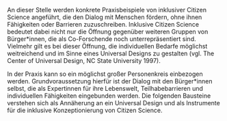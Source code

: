 An dieser Stelle werden konkrete Praxisbeispiele von inklusiver Citizen Science angeführt, die den Dialog mit Menschen fördern, ohne ihnen Fähigkeiten oder Barrieren zuzuschreiben. Inklusive Citizen Science bedeutet dabei nicht nur die Öffnung gegenüber weiteren Gruppen von Bürger\*innen, die als Co-Forschende noch unterrepräsentiert sind. Vielmehr gilt es bei dieser Öffnung, die individuellen Bedarfe möglichst weitreichend und im Sinne eines Universal Designs zu gestalten (vgl. The Center of Universal Design, NC State University 1997).

In der Praxis kann so ein möglichst großer Personenkreis einbezogen werden. Grundvoraussetzung hierfür ist der Dialog mit den Bürger\*innen selbst, die als Expertinnen für ihre Lebenswelt, Teilhabebarrieren und individuellen Fähigkeiten eingebunden werden. Die folgenden Bausteine verstehen sich als Annäherung an ein Universal Design und als Instrumente für die inklusive Konzeptionierung von Citizen Science.
